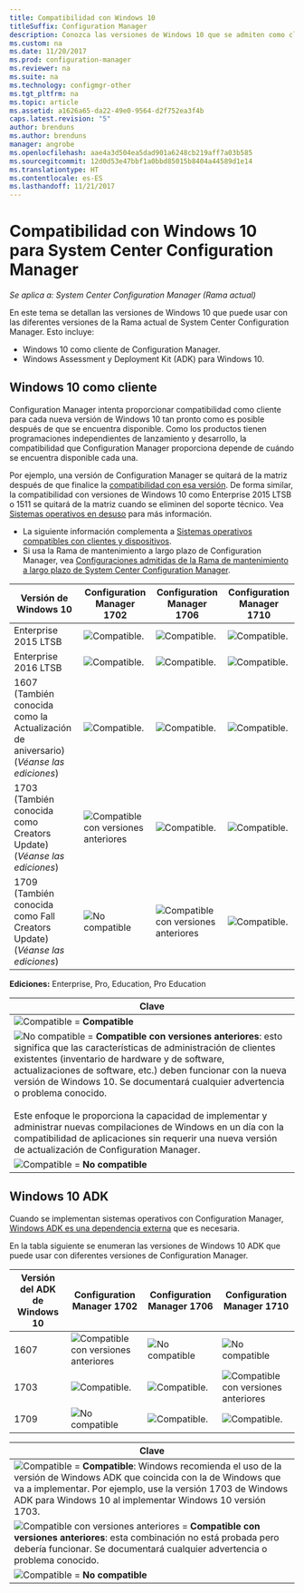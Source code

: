 ```yaml
---
title: Compatibilidad con Windows 10
titleSuffix: Configuration Manager
description: Conozca las versiones de Windows 10 que se admiten como clientes o para OSD con System Center Configuration Manager.
ms.custom: na
ms.date: 11/20/2017
ms.prod: configuration-manager
ms.reviewer: na
ms.suite: na
ms.technology: configmgr-other
ms.tgt_pltfrm: na
ms.topic: article
ms.assetid: a1626a65-da22-49e0-9564-d2f752ea3f4b
caps.latest.revision: "5"
author: brenduns
ms.author: brenduns
manager: angrobe
ms.openlocfilehash: aae4a3d504ea5dad901a6248cb219aff7a03b585
ms.sourcegitcommit: 12d0d53e47bbf1a0bbd85015b8404a44589d1e14
ms.translationtype: HT
ms.contentlocale: es-ES
ms.lasthandoff: 11/21/2017
---
```

# <a name="support-for-windows-10-for-system-center-configuration-manager"></a>Compatibilidad con Windows 10 para System Center Configuration Manager  

*Se aplica a: System Center Configuration Manager (Rama actual)*


 En este tema se detallan las versiones de Windows 10 que puede usar con las diferentes versiones de la Rama actual de System Center Configuration Manager. Esto incluye:
 -  Windows 10 como cliente de Configuration Manager.
 -  Windows Assessment y Deployment Kit (ADK) para Windows 10.

## <a name="windows-10-as-a-client"></a>Windows 10 como cliente
Configuration Manager intenta proporcionar compatibilidad como cliente para cada nueva versión de Windows 10 tan pronto como es posible después de que se encuentra disponible. Como los productos tienen programaciones independientes de lanzamiento y desarrollo, la compatibilidad que Configuration Manager proporciona depende de cuándo se encuentra disponible cada una.

Por ejemplo, una versión de Configuration Manager se quitará de la matriz después de que finalice la [compatibilidad con esa versión](/sccm/core/servers/manage/current-branch-versions-supported). De forma similar, la compatibilidad con versiones de Windows 10 como Enterprise 2015 LTSB o 1511 se quitará de la matriz cuando se eliminen del soporte técnico. Vea [Sistemas operativos en desuso](/sccm/core/plan-design/changes/removed-and-deprecated-features#deprecated-operating-systems) para más información.

-   La siguiente información complementa a [Sistemas operativos compatibles con clientes y dispositivos](/sccm/core/plan-design/configs/supported-operating-systems-for-clients-and-devices).
-   Si usa la Rama de mantenimiento a largo plazo de Configuration Manager, vea [Configuraciones admitidas de la Rama de mantenimiento a largo plazo de System Center Configuration Manager](/sccm/core/understand/supported-configurations-for-ltsb).

|Versión de Windows 10                    |  Configuration Manager 1702          |    Configuration Manager 1706 |Configuration Manager 1710          |  
|---------------------|-----|-----|-----|
|Enterprise 2015 LTSB                   |![Compatible.](media/green_check.png) |![Compatible.](media/green_check.png) | ![Compatible.](media/green_check.png) |
|Enterprise 2016 LTSB                   |![Compatible.](media/green_check.png) |![Compatible.](media/green_check.png) | ![Compatible.](media/green_check.png) |
|1607   <br />(También conocida como la Actualización de aniversario)<br />(*Véanse las ediciones*)   |![Compatible.](media/green_check.png) |![Compatible.](media/green_check.png)            |![Compatible.](media/green_check.png) |
|1703   <br />(También conocida como Creators Update)<br />(*Véanse las ediciones*)      |![Compatible con versiones anteriores](media/blue_compat.png) |![Compatible.](media/green_check.png) | ![Compatible.](media/green_check.png) |
|1709   <br />(También conocida como Fall Creators Update)<br />(*Véanse las ediciones*) |![No compatible](media/Red_X.png)   |![Compatible con versiones anteriores](media/blue_compat.png) | ![Compatible.](media/green_check.png) |



**Ediciones:** Enterprise, Pro, Education, Pro Education   

|Clave|
|--|
|![Compatible](media/green_check.png) = **Compatible**  |
|![No compatible](media/blue_compat.png)  = **Compatible con versiones anteriores**: esto significa que las características de administración de clientes existentes (inventario de hardware y de software, actualizaciones de software, etc.) deben funcionar con la nueva versión de Windows 10. Se documentará cualquier advertencia o problema conocido. <br><br>Este enfoque le proporciona la capacidad de implementar y administrar nuevas compilaciones de Windows en un día con la compatibilidad de aplicaciones sin requerir una nueva versión de actualización de Configuration Manager. |
|![Compatible](media/Red_X.png) = **No compatible**|


## <a name="windows-10-adk"></a>Windows 10 ADK
Cuando se implementan sistemas operativos con Configuration Manager, [Windows ADK es una dependencia externa](/sccm/osd/plan-design/infrastructure-requirements-for-operating-system-deployment) que es necesaria.

En la tabla siguiente se enumeran las versiones de Windows 10 ADK que puede usar con diferentes versiones de Configuration Manager.

|Versión del ADK de Windows 10  |Configuration Manager 1702   |Configuration Manager 1706 |Configuration Manager 1710 |
|--------------------|-----|-----|-----|
|1607  |![Compatible con versiones anteriores](media/blue_compat.png) |![No compatible](media/Red_X.png)| ![No compatible](media/Red_X.png) |
|1703  |![Compatible.](media/green_check.png)            |![Compatible.](media/green_check.png) | ![Compatible con versiones anteriores](media/blue_compat.png)|
|1709  |![No compatible](media/Red_X.png)              |![Compatible.](media/green_check.png) | ![Compatible.](media/green_check.png)|

|Clave|
|--|
|![Compatible](media/green_check.png) = **Compatible**: Windows recomienda el uso de la versión de Windows ADK que coincida con la de Windows que va a implementar. Por ejemplo, use la versión 1703 de Windows ADK para Windows 10 al implementar Windows 10 versión 1703.  |
|![Compatible con versiones anteriores](media/blue_compat.png)  = **Compatible con versiones anteriores**: esta combinación no está probada pero debería funcionar. Se documentará cualquier advertencia o problema conocido. |
|![Compatible](media/Red_X.png) = **No compatible**|
